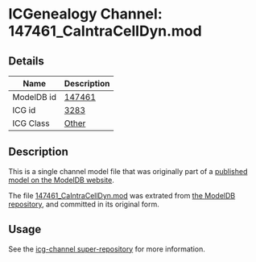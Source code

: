 # ICGenealogy Channel: 147461\_CaIntraCellDyn.mod

## Details

Name | Description
---- | -----------
ModelDB id | [147461](http://senselab.med.yale.edu/ModelDB/ShowModel.cshtml?model=147461)
ICG id | [3283](http://icg.neurotheory.ox.ac.uk/channels/other/3283)
ICG Class | [Other](http://icg.neurotheory.ox.ac.uk/channels/other)

## Description

This is a single channel model file that was originally part of a [published model on the ModelDB website](http://senselab.med.yale.edu/mModelDB/ShowModel.cshtml?model=147461).

The file [147461\_CaIntraCellDyn.mod](147461_CaIntraCellDyn.mod) was extrated from [the ModelDB repository](http://senselab.med.yale.edu/ModelDB/ShowModel.cshtml?model=147461), and committed in its original form.

## Usage

See the [icg-channel super-repository](https://github.com/icgenealogy/icg-channels) for more information.